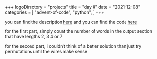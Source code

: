 +++
logoDirectory = "projects"
title = "day 8"
date = "2021-12-08"
categories = [
	"advent-of-code",
	"python",
]
+++

you can find the description [here](https://adventofcode.com/2021/day/8)
and you can find the code [here](https://github.com/Ikerlb/AoC2021/tree/master/8)


for the first part, simply count the number of words in the output section that have lengths 2, 3 4 or 7

for the second part, i couldn't think of a better solution than just try permutations until the wires make sense
